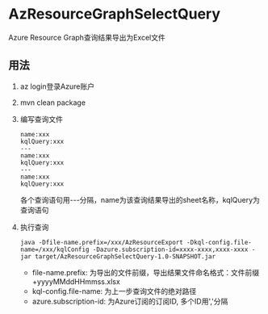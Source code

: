 # AzResourceGraphSelectQuery

Azure Resource Graph查询结果导出为Excel文件

## 用法

1. az login登录Azure账户

2. mvn clean package

3. 编写查询文件

   ```shell
   name:xxx
   kqlQuery:xxx
   ---
   name:xxx
   kqlQuery:xxx
   ---
   name:xxx
   kqlQuery:xxx
   ```

   各个查询语句用---分隔，name为该查询结果导出的sheet名称，kqlQuery为查询语句

4. 执行查询

   ```shell
   java -Dfile-name.prefix=/xxx/AzResourceExport -Dkql-config.file-name=/xxx/kqlConfig -Dazure.subscription-id=xxxx-xxxx,xxxx-xxxx -jar target/AzResourceGraphSelectQuery-1.0-SNAPSHOT.jar
   ```

   - file-name.prefix: 为导出的文件前缀，导出结果文件命名格式：文件前缀+yyyyMMddHHmmss.xlsx
   - kql-config.file-name: 为上一步查询文件的绝对路径
   - azure.subscription-id: 为Azure订阅的订阅ID, 多个ID用','分隔

   